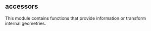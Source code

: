 ## accessors

<div class="badges"><div class="core"></div></div>

This module contains functions that provide information or transform internal geometries.